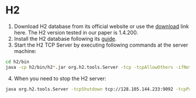 H2
====

1. Download H2 database from its official website or use the [download](http://www.h2database.com/html/download-archive.html) link here. The H2 version tested in our paper is 1.4.200.
2. Install the H2 database following its [guide](http://www.h2database.com/html/installation.html).
3. Start the H2 TCP Server by executing following commands at the server machine:
```bash
cd h2/bin
java -cp h2/bin/h2*.jar org.h2.tools.Server -tcp -tcpAllowOthers -ifNotExists -tcpPassword 'yourpasswordhere' &
```
4. When you need to stop the H2 server:
```bash
java org.h2.tools.Server -tcpShutdown tcp://128.105.144.233:9092 -tcpPassword 'yourpasswordhere'
```
